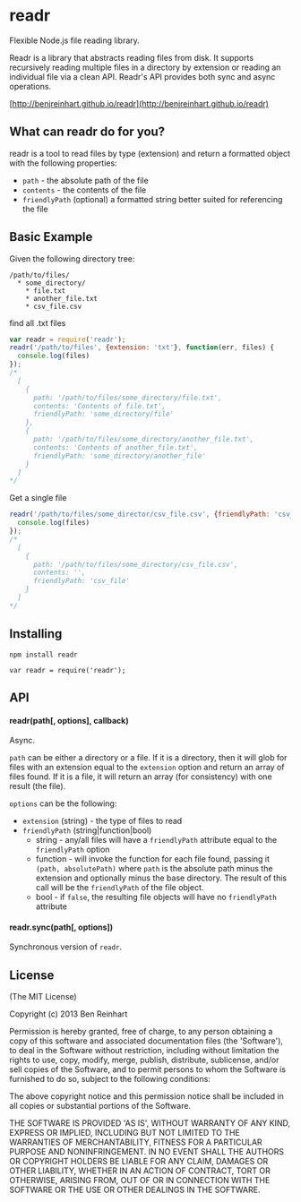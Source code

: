 # readr

Flexible Node.js file reading library.

Readr is a library that abstracts reading files from disk. It supports recursively reading multiple files in a directory by extension or reading an individual file via a clean API. Readr's API provides both sync and async operations.

[http://benjreinhart.github.io/readr](http://benjreinhart.github.io/readr)

## What can readr do for you?

readr is a tool to read files by type (extension) and return a formatted object with the following properties:

* `path` - the absolute path of the file
* `contents` - the contents of the file
* `friendlyPath` (optional) a formatted string better suited for referencing the file

## Basic Example

Given the following directory tree:

```
/path/to/files/
  * some_directory/
    * file.txt
    * another_file.txt
    * csv_file.csv
```

find all .txt files

```javascript
var readr = require('readr');
readr('/path/to/files', {extension: 'txt'}, function(err, files) {
  console.log(files)
});
/*
  [
    {
      path: '/path/to/files/some_directory/file.txt',
      contents: 'Contents of file.txt',
      friendlyPath: 'some_directory/file'
    },
    {
      path: '/path/to/files/some_directory/another_file.txt',
      contents: 'Contents of another_file.txt',
      friendlyPath: 'some_directory/another_file'
    }
  ]
*/
```

Get a single file

```javascript
readr('/path/to/files/some_director/csv_file.csv', {friendlyPath: 'csv_file'}, function(err, files) {
  console.log(files)
});
/*
  [
    {
      path: '/path/to/files/some_directory/csv_file.csv',
      contents: '',
      friendlyPath: 'csv_file'
    }
  ]
*/

```

## Installing

`npm install readr`

`var readr = require('readr');`


## API

#### readr(path[, options], callback)

Async.

`path` can be either a directory or a file. If it is a directory, then it will glob for files with an extension equal to the `extension` option and return an array of files found. If it is a file, it will return an array (for consistency) with one result (the file).

`options` can be the following:

* `extension` (string) - the type of files to read
* `friendlyPath` (string|function|bool)
  * string - any/all files will have a `friendlyPath` attribute equal to the `friendlyPath` option
  * function - will invoke the function for each file found, passing it `(path, absolutePath)` where `path` is the absolute path minus the extension and optionally minus the base directory. The result of this call will be the `friendlyPath` of the file object.
  * bool - if `false`, the resulting file objects will have no `friendlyPath` attribute


#### readr.sync(path[, options])

Synchronous version of `readr`.


## License

(The MIT License)

Copyright (c) 2013 Ben Reinhart

Permission is hereby granted, free of charge, to any person obtaining
a copy of this software and associated documentation files (the
'Software'), to deal in the Software without restriction, including
without limitation the rights to use, copy, modify, merge, publish,
distribute, sublicense, and/or sell copies of the Software, and to
permit persons to whom the Software is furnished to do so, subject to
the following conditions:

The above copyright notice and this permission notice shall be
included in all copies or substantial portions of the Software.

THE SOFTWARE IS PROVIDED 'AS IS', WITHOUT WARRANTY OF ANY KIND,
EXPRESS OR IMPLIED, INCLUDING BUT NOT LIMITED TO THE WARRANTIES OF
MERCHANTABILITY, FITNESS FOR A PARTICULAR PURPOSE AND NONINFRINGEMENT.
IN NO EVENT SHALL THE AUTHORS OR COPYRIGHT HOLDERS BE LIABLE FOR ANY
CLAIM, DAMAGES OR OTHER LIABILITY, WHETHER IN AN ACTION OF CONTRACT,
TORT OR OTHERWISE, ARISING FROM, OUT OF OR IN CONNECTION WITH THE
SOFTWARE OR THE USE OR OTHER DEALINGS IN THE SOFTWARE.